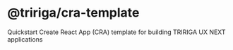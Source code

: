 # @tririga/cra-template

Quickstart Create React App (CRA) template for building TRIRIGA UX NEXT applications
